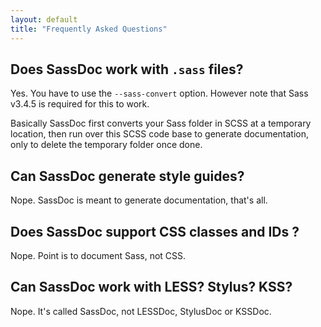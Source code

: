 ```yaml
---
layout: default
title: "Frequently Asked Questions"
---
```


## Does SassDoc work with `.sass` files?

Yes. You have to use the `--sass-convert` option. However note that Sass v3.4.5 is required for this to work.

Basically SassDoc first converts your Sass folder in SCSS at a temporary location, then run over this SCSS code base to generate documentation, only to delete the temporary folder once done.

## Can SassDoc generate style guides?

Nope. SassDoc is meant to generate documentation, that's all.

## Does SassDoc support CSS classes and IDs ?

Nope. Point is to document Sass, not CSS.

## Can SassDoc work with LESS? Stylus? KSS?

Nope. It's called SassDoc, not LESSDoc, StylusDoc or KSSDoc.
